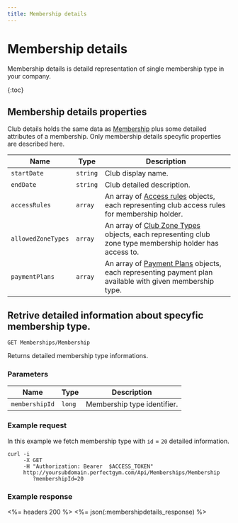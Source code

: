 ```yaml
---
title: Membership details
---
```


# Membership details

Membership details is detaild representation of single membership type in your company. 

{:toc}


## Membership details properties

Club details holds the same data as [Membership][MembershipProperties] plus some detailed attributes of a membership.
Only membership details specyfic properties are described here.


Name            	 | Type      | Description
---------------------|-----------|---------------
`startDate`          |`string`   | Club display name.
`endDate`     		 |`string`   | Club detailed description.
`accessRules`        |`array`    | An array of [Access rules][AccessRule] objects, each representing club access rules for membership holder.
`allowedZoneTypes`   |`array`    | An array of [Club Zone Types][ClubZoneType] objects, each representing club zone type membership holder has access to.
`paymentPlans`       |`array`    | An array of [Payment Plans][PaymentPlanProperties] objects, each representing payment plan available with given membership type.
          


## Retrive detailed information about specyfic membership type.

    GET Memberships/Membership

Returns detailed membership type informations.


### Parameters

Name            | Type       | Description
----------------|------------|------------
`membershipId`  |`long`      | Membership type identifier.



### Example request

In this example we fetch membership type with `id` = `20` detailed information.

``` command-line
curl -i 
     -X GET 
     -H "Authorization: Bearer  $ACCESS_TOKEN"  
     http://yoursubdomain.perfectgym.com/Api/Memberships/Membership
     	?membershipId=20     	
```


### Example response

<%= headers 200 %>
<%= json(:membershipdetails_response) %>



[MembershipProperties]: /Api/memberships/memberships#properties 
[AccessRule]: /appendix/datatypes/clubaccessrule
[ClubZoneType]: /appendix/datatypes/clubzonetype
[PaymentPlanProperties]: /Api/memberships/paymentplans#properties

